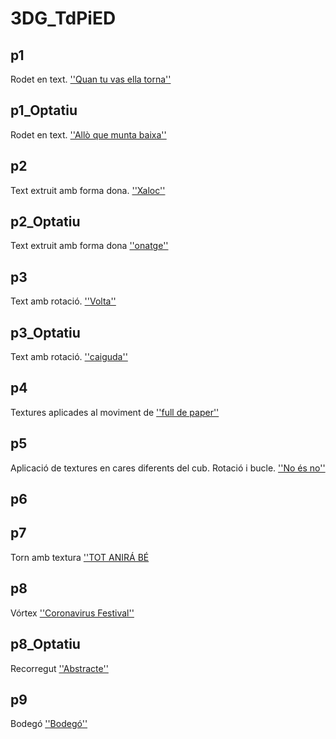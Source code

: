 # 3DG_TdPiED

## p1

Rodet en text. [''Quan tu vas ella torna''](P1.gif)

## p1_Optatiu

Rodet en text. [''Allò que munta baixa''](P1_Optativo.gif)

## p2

Text extruit amb forma dona. [''Xaloc''](P2.gif)

## p2_Optatiu

Text extruit amb forma dona [''onatge''](P2_Optativo.gif)

## p3

Text amb rotació. [''Volta''](P3.gif)

## p3_Optatiu

Text amb rotació. [''caiguda''](P3_Optativo.gif)

## p4

Textures aplicades al moviment de [''full de paper''](P4.gif)

## p5

Aplicació de textures en cares diferents del cub. Rotació i bucle. [''No és no''](P5.gif)

## p6


## p7

Torn amb textura [''TOT ANIRÁ BÉ](P7.gif)

## p8

Vórtex [''Coronavirus Festival''](P8.jpg)

## p8_Optatiu

Recorregut [''Abstracte''](P8_Optatiu.jpg)

## p9

Bodegó [''Bodegó''](P9.jpg)
